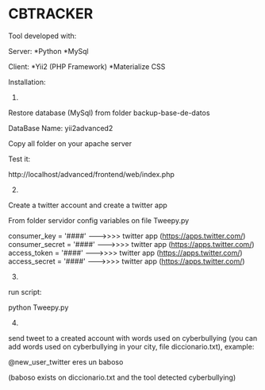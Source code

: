 CBTRACKER
===============================

Tool developed with:

Server:
*Python
*MySql

Client:
*Yii2 (PHP Framework)
*Materialize CSS


Installation:

1)
Restore database (MySql) from folder backup-base-de-datos

DataBase Name: yii2advanced2

Copy all folder on your apache server

Test it:

http://localhost/advanced/frontend/web/index.php

2)
Create a twitter account and create a twitter app

From folder servidor config variables on file Tweepy.py

consumer_key = '####'  --->>>> twitter app (https://apps.twitter.com/)
consumer_secret = '####'  --->>>> twitter app (https://apps.twitter.com/)
access_token = '####'  --->>>> twitter app (https://apps.twitter.com/)
access_secret = '####'  --->>>> twitter app (https://apps.twitter.com/)

3)
run script:

python Tweepy.py

4)
send tweet to a created account with words used on cyberbullying (you can add words used on cyberbullying in your city, file diccionario.txt), example:

@new_user_twitter eres un baboso

(baboso exists on diccionario.txt and the tool detected cyberbullying)







